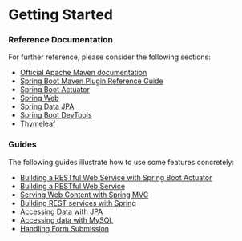 # Getting Started

### Reference Documentation
For further reference, please consider the following sections:

* [Official Apache Maven documentation](https://maven.apache.org/guides/index.html)
* [Spring Boot Maven Plugin Reference Guide](https://docs.spring.io/spring-boot/docs/2.1.8.RELEASE/maven-plugin/)
* [Spring Boot Actuator](https://docs.spring.io/spring-boot/docs/{bootVersion}/reference/htmlsingle/#production-ready)
* [Spring Web](https://docs.spring.io/spring-boot/docs/{bootVersion}/reference/htmlsingle/#boot-features-developing-web-applications)
* [Spring Data JPA](https://docs.spring.io/spring-boot/docs/{bootVersion}/reference/htmlsingle/#boot-features-jpa-and-spring-data)
* [Spring Boot DevTools](https://docs.spring.io/spring-boot/docs/{bootVersion}/reference/htmlsingle/#using-boot-devtools)
* [Thymeleaf](https://docs.spring.io/spring-boot/docs/{bootVersion}/reference/htmlsingle/#boot-features-spring-mvc-template-engines)

### Guides
The following guides illustrate how to use some features concretely:

* [Building a RESTful Web Service with Spring Boot Actuator](https://spring.io/guides/gs/actuator-service/)
* [Building a RESTful Web Service](https://spring.io/guides/gs/rest-service/)
* [Serving Web Content with Spring MVC](https://spring.io/guides/gs/serving-web-content/)
* [Building REST services with Spring](https://spring.io/guides/tutorials/bookmarks/)
* [Accessing Data with JPA](https://spring.io/guides/gs/accessing-data-jpa/)
* [Accessing data with MySQL](https://spring.io/guides/gs/accessing-data-mysql/)
* [Handling Form Submission](https://spring.io/guides/gs/handling-form-submission/)

